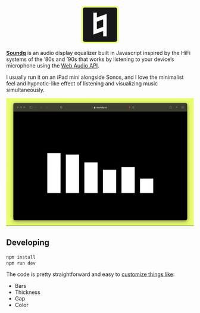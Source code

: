 <div align="center">
  <p>
    <a href="https://soundq.co">
      <img src="public/icon.svg" width="100" height="100" />
    </a>
  </p>
</div>

**[Soundq](https://soundq.co)** is an audio display equalizer built in Javascript inspired by the HiFi systems of the ’80s and ’90s that works by listening to your device’s microphone using the [Web Audio API](https://developer.mozilla.org/en-US/docs/Web/API/Web_Audio_API).

I usually run it on an iPad mini alongside Sonos, and I love the minimalist feel and hypnotic-like effect of listening and visualizing music simultaneously.

![](public/video.gif)

## Developing
```
npm install
npm run dev
```

The code is pretty straightforward and easy to [customize things like](src/app.svelte):
- Bars
- Thickness 
- Gap
- Color